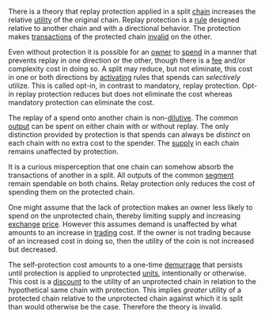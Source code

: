 There is a theory that replay protection applied in a split [chain](Glossary#chain) increases the relative [utility](Glossary#utility) of the original chain. Replay protection is a [rule](Glossary#rule) designed relative to another chain and with a directional behavior. The protection makes [transactions](Glossary#transaction) of the protected chain [invalid](Glossary#validity) on the other.

Even without protection it is possible for an [owner](Glossary#owner) to [spend](Glossary#spend) in a manner that prevents replay in one direction or the other, though there is a [fee](Glossary#fee) and/or complexity cost in doing so. A split may reduce, but not eliminate, this cost in one or both directions by [activating](Glossary#activation) rules that spends can *selectively* utilize. This is called opt-in, in contrast to mandatory, replay protection. Opt-in replay protection reduces but does not eliminate the cost whereas mandatory protection can eliminate the cost.

The replay of a spend onto another chain is non-[dilutive](https://en.m.wikipedia.org/wiki/Stock_dilution). The common [output](Glossary#output) can be spent on either chain with or without replay. The only distinction provided by protection is that spends can always be *distinct* on each chain with no extra cost to the spender. The [supply](Glossary#supply) in each chain remains unaffected by protection.

It is a curious misperception that one chain can somehow absorb the transactions of another in a split. All outputs of the common [segment](Glossary#segment) remain spendable on both chains. Relay protection only reduces the cost of spending them on the protected chain.

One might assume that the lack of protection makes an owner less likely to spend on the unprotected chain, thereby limiting supply and increasing [exchange](Glossary#exchange) [price](Glossary#price). However this assumes demand is unaffected by what amounts to an increase in [trading](Glossary#trade) cost. If the owner is not trading because of an increased cost in doing so, then the utility of the coin is not increased but decreased.

The self-protection cost amounts to a one-time [demurrage](https://en.m.wikipedia.org/wiki/Demurrage) that persists until protection is applied to unprotected [units](Glossary#unit), intentionally or otherwise. This cost is a [discount](https://en.m.wikipedia.org/wiki/Net_present_value) to the utility of an unprotected chain in relation to the hypothetical same chain with protection. This implies *greater* utility of a protected chain relative to the unprotected chain against which it is split than would otherwise be the case. Therefore the theory is invalid.